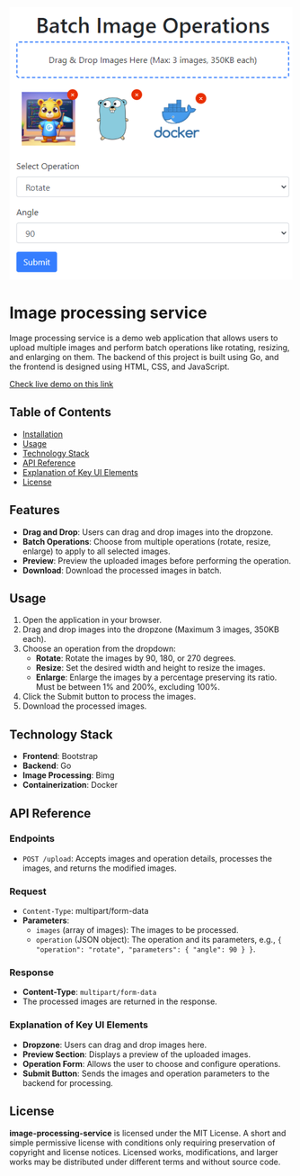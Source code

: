 <p align="center">
    <img src="/assets/screenshot.png" alt="screenshot">
</p>

# Image processing service

Image processing service is a demo web application that allows users to upload multiple images and perform batch operations like rotating, resizing, and enlarging on them. The backend of this project is built using Go, and the frontend is designed using HTML, CSS, and JavaScript.

[Check live demo on this link](https://image-processing-service.proudflower-714410d7.centralus.azurecontainerapps.io/)

## Table of Contents
- [Installation](#features)
- [Usage](#usage)
- [Technology Stack](#stack)
- [API Reference](#api)
- [Explanation of Key UI Elements](#key)
- [License](#license)

<a id="features"></a>
## Features
- **Drag and Drop**: Users can drag and drop images into the dropzone.
- **Batch Operations**: Choose from multiple operations (rotate, resize, enlarge) to apply to all selected images.
- **Preview**: Preview the uploaded images before performing the operation.
- **Download**: Download the processed images in batch.

<a id="usage"></a>
## Usage
1. Open the application in your browser.
2. Drag and drop images into the dropzone (Maximum 3 images, 350KB each).
3. Choose an operation from the dropdown:
    - **Rotate**: Rotate the images by 90, 180, or 270 degrees.
    - **Resize**: Set the desired width and height to resize the images.
    - **Enlarge**: Enlarge the images by a percentage preserving its ratio. Must be between 1% and 200%, excluding 100%.
4. Click the Submit button to process the images.
5. Download the processed images.

<a id="stack"></a>
## Technology Stack
- **Frontend**: Bootstrap 
- **Backend**: Go
- **Image Processing**: Bimg
- **Containerization**: Docker

<a id="api"></a>
## API Reference
### Endpoints
- ```POST /upload```: Accepts images and operation details, processes the images, and returns the modified images.
### Request
- ```Content-Type```: multipart/form-data
- **Parameters**:
  - ```images``` (array of images): The images to be processed.
  - ```operation``` (JSON object): The operation and its parameters, e.g., ```{ "operation": "rotate", "parameters": { "angle": 90 } }```.
### Response
 - **Content-Type**: ```multipart/form-data```
 - The processed images are returned in the response.

<a id="key"></a>
### Explanation of Key UI Elements
- **Dropzone**: Users can drag and drop images here.
- **Preview Section**: Displays a preview of the uploaded images.
- **Operation Form**: Allows the user to choose and configure operations.
- **Submit Button**: Sends the images and operation parameters to the backend for processing.

<a id="license"></a>
## License
**image-processing-service** is licensed under the MIT License. A short and simple permissive license with conditions only requiring preservation of copyright and license notices. Licensed works, modifications, and larger works may be distributed under different terms and without source code.
